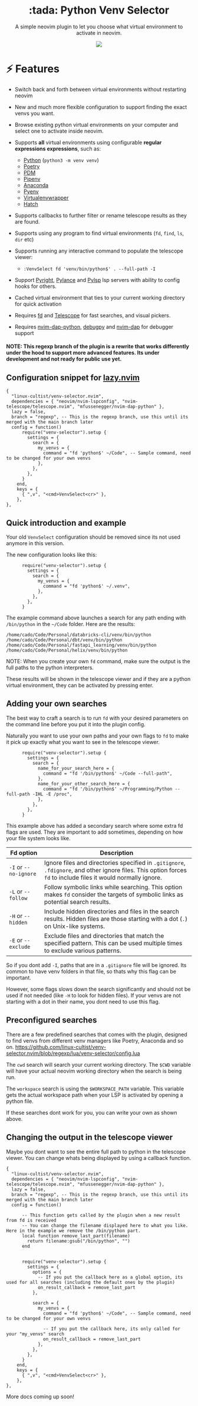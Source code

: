 <p align="center">
  <h1 align="center">:tada: Python Venv Selector</h2>
</p>

<p align="center">
	A simple neovim plugin to let you choose what virtual environment to activate in neovim.
</p>

<p align="center">
    <img src="venv-selector.png" />
</p>

# ⚡️ Features

- Switch back and forth between virtual environments without restarting neovim
- New and much more flexible configuration to support finding the exact venvs you want.
- Browse existing python virtual environments on your computer and select one to activate inside neovim.
- Supports **all** virtual environments using configurable **regular expressions expressions**, such as:
  - [Python](https://www.python.org/) (`python3 -m venv venv`)
  - [Poetry](https://python-poetry.org)
  - [PDM](https://github.com/pdm-project/pdm)
  - [Pipenv](https://pipenv.pypa.io/en/latest/)
  - [Anaconda](https://www.anaconda.com)
  - [Pyenv](https://github.com/pyenv/pyenv)
  - [Virtualenvwrapper](https://virtualenvwrapper.readthedocs.io/en/latest/)
  - [Hatch](https://hatch.pypa.io/latest/)
- Supports callbacks to further filter or rename telescope results as they are found.
- Supports using any program to find virtual environments (`fd`, `find`, `ls`, `dir` etc)
- Supports running any interactive command to populate the telescope viewer:
  - `:VenvSelect fd 'venv/bin/python$' . --full-path -I`

- Support [Pyright](https://github.com/microsoft/pyright), [Pylance](https://github.com/microsoft/pylance-release) and [Pylsp](https://github.com/python-lsp/python-lsp-server) lsp servers with ability to config hooks for others.
- Cached virtual environment that ties to your current working directory for quick activation
- Requires [fd](https://github.com/sharkdp/fd) and [Telescope](https://github.com/nvim-telescope/telescope.nvim) for fast searches, and visual pickers.
- Requires [nvim-dap-python](https://github.com/mfussenegger/nvim-dap-python), [debugpy](https://github.com/microsoft/debugpy) and [nvim-dap](https://github.com/mfussenegger/nvim-dap) for debugger support


#### **NOTE:** This regexp branch of the plugin is a rewrite that works differently under the hood to support more advanced features. Its under development and not ready for public use yet.

## Configuration snippet for [lazy.nvim](https://github.com/folke/lazy.nvim)

```
{
  "linux-cultist/venv-selector.nvim",
  dependencies = { "neovim/nvim-lspconfig", "nvim-telescope/telescope.nvim", "mfussenegger/nvim-dap-python" },
  lazy = false,
  branch = "regexp", -- This is the regexp branch, use this until its merged with the main branch later
  config = function()
      require("venv-selector").setup {
        settings = {
          search = {
            my_venvs = {
              command = "fd 'python$' ~/Code", -- Sample command, need to be changed for your own venvs
            },
          },
        },
      }
    end,
    keys = {
      { ",v", "<cmd>VenvSelect<cr>" },
    },
},
```


## Quick introduction and example

Your old `VenvSelect` configuration should be removed since its not used anymore in this version.

The new configuration looks like this:

```
      require("venv-selector").setup {
        settings = {
          search = {
            my_venvs = {
              command = "fd 'python$' ~/.venv",
            },
          },
        },
      }

```
The example command above launches a search for any path ending with `/bin/python` in the `~/Code` folder. Here are the results:

```
/home/cado/Code/Personal/databricks-cli/venv/bin/python
/home/cado/Code/Personal/dbt/venv/bin/python
/home/cado/Code/Personal/fastapi_learning/venv/bin/python
/home/cado/Code/Personal/helix/venv/bin/python
```

NOTE: When you create your own `fd` command, make sure the output is the full paths to the python interpreters.

These results will be shown in the telescope viewer and if they are a python virtual environment, they can be activated by pressing enter.

## Adding your own searches

The best way to craft a search is to run `fd` with your desired parameters on the command line before you put it into the plugin config.

Naturally you want to use your own paths and your own flags to `fd` to make it pick up exactly what you want to see in the telescope viewer.

```
      require("venv-selector").setup {
        settings = {
          search = {
            name_for_your_search_here = {
              command = "fd '/bin/python$' ~/Code --full-path",
            },
            name_for_your_other_search_here = {
              command = "fd '/bin/python$' ~/Programming/Python --full-path -IHL -E /proc",
            },
          },
        },
      }
```

This example above has added a secondary search where some extra fd flags are used. They are important to add sometimes, depending on how your file system looks like.


| Fd option             | Description |
|-----------------------|-------------|
| `-I` or `--no-ignore` | Ignore files and directories specified in `.gitignore`, `.fdignore`, and other ignore files. This option forces `fd` to include files it would normally ignore. |
| `-L` or `--follow`    | Follow symbolic links while searching. This option makes `fd` consider the targets of symbolic links as potential search results. |
| `-H` or `--hidden`    | Include hidden directories and files in the search results. Hidden files are those starting with a dot (`.`) on Unix-like systems. |
| `-E` or `--exclude`   | Exclude files and directories that match the specified pattern. This can be used multiple times to exclude various patterns. |

So if you dont add `-I`, paths that are in a `.gitignore` file will be ignored. Its common to have venv folders in that file, so thats why this flag can be important.

However, some flags slows down the search significantly and should not be used if not needed (like `-H` to look for hidden files). If your venvs are not starting with a dot in their name, you dont need to use this flag.


## Preconfigured searches

There are a few predefined searches that comes with the plugin, designed to find venvs from different venv managers like Poetry, Anaconda and so on.
https://github.com/linux-cultist/venv-selector.nvim/blob/regexp/lua/venv-selector/config.lua

The `cwd` search will search your current working directory. The `$CWD` variable will have your actual neovim working directory when the search is being run.

The `workspace` search is using the `$WORKSPACE_PATH` variable. This variable gets the actual workspace path when your LSP is activated by opening a python file.

If these searches dont work for you, you can write your own as shown above.

## Changing the output in the telescope viewer

Maybe you dont want to see the entire full path to python in the telescope viewer. You can change whats being displayed by using a callback function.

```
{
  "linux-cultist/venv-selector.nvim",
  dependencies = { "neovim/nvim-lspconfig", "nvim-telescope/telescope.nvim", "mfussenegger/nvim-dap-python" },
  lazy = false,
  branch = "regexp", -- This is the regexp branch, use this until its merged with the main branch later
  config = function()
  
      -- This function gets called by the plugin when a new result from fd is received
      -- You can change the filename displayed here to what you like. Here in the example we remove the /bin/python part.
      local function remove_last_part(filename)
        return filename:gsub("/bin/python", "")
      end


      require("venv-selector").setup {
        settings = {
          options = {
            -- If you put the callback here as a global option, its used for all searches (including the default ones by the plugin)
            on_result_callback = remove_last_part 
          },

          search = {
            my_venvs = {
              command = "fd 'python$' ~/Code", -- Sample command, need to be changed for your own venvs
              
              -- If you put the callback here, its only called for your "my_venvs" search
              on_result_callback = remove_last_part 
            },
          },
        },
      }
    end,
    keys = {
      { ",v", "<cmd>VenvSelect<cr>" },
    },
},
```



More docs coming up soon!




